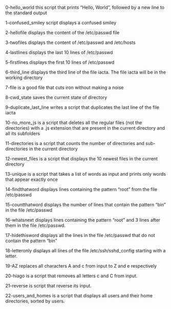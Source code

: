 0-hello_world this script that prints “Hello, World”, followed by a new line to the standard output

1-confused_smiley script displays a confused smiley

2-hellofile displays the content of the /etc/passwd file

3-twofiles displays the content of /etc/passwd and /etc/hosts

4-lastlines displays the last 10 lines of /etc/passwd

5-firstlines displays the first 10 lines of /etc/passwd

6-third_line displays the third line of the file iacta.
The file iacta will be in the working directory

7-file is a good file that cuts iron without making a noise

8-cwd_state saves the current state of directory

9-duplicate_last_line writes a script that duplicates the last line of the file iacta

10-no_more_js is a script that deletes all the regular files (not the directories) with a .js extension that are present in the current directory and all its subfolders

11-directories is a script that counts the number of directories and sub-directories in the current directory

12-newest_files is a script that displays the 10 newest files in the current directory

13-unique is a script that takes a list of words as input and prints only words that appear exactly once

14-findthatword displays lines containing the pattern “root” from the file /etc/passwd

15-countthatword displays the number of lines that contain the pattern “bin” in the file /etc/passwd

16-whatsnext displays lines containing the pattern “root” and 3 lines after them in the file /etc/passwd.

17-hidethisword displays all the lines in the file /etc/passwd that do not contain the pattern “bin”

18-letteronly displays all lines of the file /etc/ssh/sshd_config starting with a letter.

19-AZ replaces all characters A and c from input to Z and e respectively

20-hiago is a script that removes all letters c and C from input.

21-reverse is script that reverse its input.

22-users_and_homes is a script that displays all users and their home directories, sorted by users.